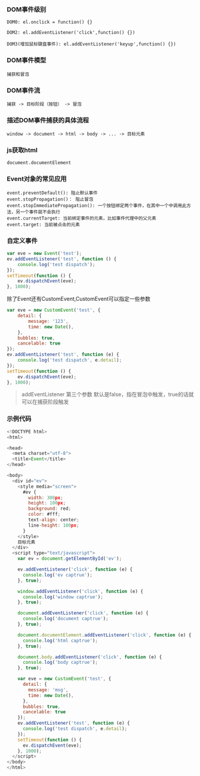 ### DOM事件级别

    DOM0: el.onclick = function() {}

    DOM2: el.addEventListener('click',function() {})

    DOM3(增加鼠标键盘事件): el.addEventListener('keyup',function() {})

### DOM事件模型

    捕获和冒泡

### DOM事件流

    捕获 -> 目标阶段（按钮） -> 冒泡

### 描述DOM事件捕获的具体流程

    window -> document -> html -> body -> ... -> 目标元素

### js获取html

    document.documentElement

### Event对象的常见应用

    event.preventDefault(): 阻止默认事件
    event.stopPropagation()： 阻止冒泡
    event.stopImmediatePropagation(): 一个按钮绑定两个事件，在其中一个中调用此方法，另一个事件就不会执行
    event.currentTarget: 当前绑定事件的元素，比如事件代理中的父元素
    event.target: 当前被点击的元素

### 自定义事件

```js
var eve = new Event('test');
ev.addEventListener('test', function () {
    console.log('test dispatch');
});
setTimeout(function () {
    ev.dispatchEvent(eve);
}, 1000);
```

除了Event还有CustomEvent,CustomEvent可以指定一些参数

```js
var eve = new CustomEvent('test', {
    detail: {
        message: '123',
        time: new Date(),
    },
    bubbles: true,
    cancelable: true
});
ev.addEventListener('test', function (e) {
    console.log('test dispatch', e.detail);
});
setTimeout(function () {
    ev.dispatchEvent(eve);
}, 1000);
```

> addEventListener 第三个参数 默认是false，指在冒泡中触发，true的话就可以在捕获阶段触发

### 示例代码

```js
<!DOCTYPE html>
<html>

<head>
  <meta charset="utf-8">
  <title>Event</title>
</head>

<body>
  <div id="ev">
    <style media="screen">
      #ev {
        width: 300px;
        height: 100px;
        background: red;
        color: #fff;
        text-align: center;
        line-height: 100px;
      }
    </style>
    目标元素
  </div>
  <script type="text/javascript">
    var ev = document.getElementById('ev');

    ev.addEventListener('click', function (e) {
      console.log('ev captrue');
    }, true);

    window.addEventListener('click', function (e) {
      console.log('window captrue');
    }, true);

    document.addEventListener('click', function (e) {
      console.log('document captrue');
    }, true);

    document.documentElement.addEventListener('click', function (e) {
      console.log('html captrue');
    }, true);

    document.body.addEventListener('click', function (e) {
      console.log('body captrue');
    }, true);

    var eve = new CustomEvent('test', {
      detail: {
        message: 'msg',
        time: new Date(),
      },
      bubbles: true,
      cancelable: true
    });
    ev.addEventListener('test', function (e) {
      console.log('test dispatch', e.detail);
    });
    setTimeout(function () {
      ev.dispatchEvent(eve);
    }, 1000);
  </script>
</body>
</html>
```